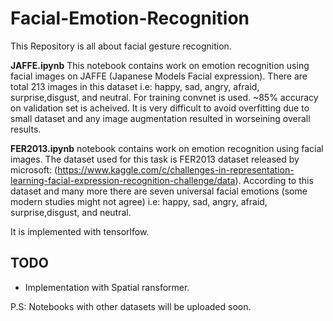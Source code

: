 # Facial-Emotion-Recognition

This Repository is all about facial gesture recognition.


**JAFFE.ipynb** This notebook contains work on emotion recognition using facial images on JAFFE (Japanese Models Facial expression). There are total 213 images in this dataset i.e: happy, sad, angry, afraid, surprise,disgust, and neutral. For training convnet is used. ~85% accuracy on validation set is acheived. It is very difficult to avoid overfitting due to small dataset and any image augmentation resulted in worseining overall results. 


**FER2013.ipynb** notebook contains work on emotion recognition using facial images. The dataset used for this task is FER2013 dataset released by microsoft: (https://www.kaggle.com/c/challenges-in-representation-learning-facial-expression-recognition-challenge/data). According to this dataset and many more there  are seven universal facial emotions (some modern studies might not agree) i.e: happy, sad, angry, afraid, surprise,disgust, and neutral. 

It is implemented with tensorlfow.


## TODO
- Implementation with Spatial ransformer.

P.S: Notebooks with other datasets will be uploaded soon.
